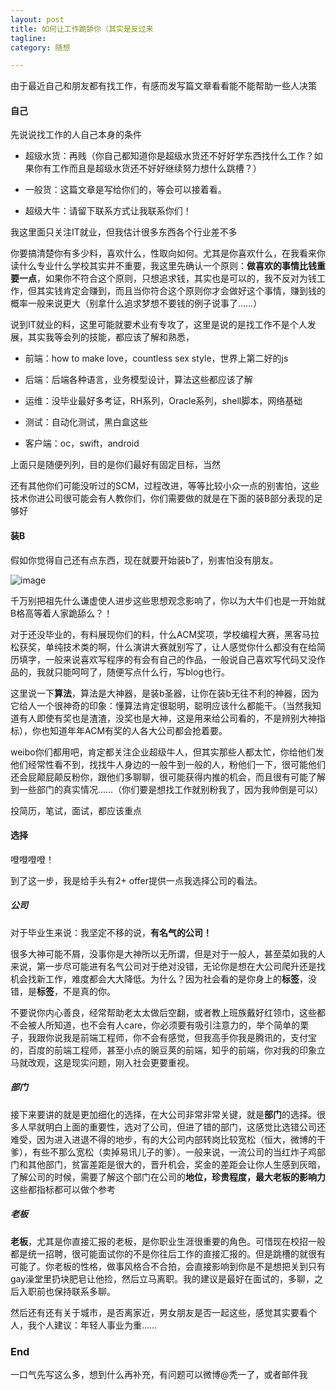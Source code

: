 ```yaml
---
layout: post
title: 如何让工作跪舔你（其实是反过来
tagline: 
category: 随想

---
```


由于最近自己和朋友都有找工作，有感而发写篇文章看看能不能帮助一些人决策

#### 自己

先说说找工作的人自己本身的条件

- 超级水货：再贱（你自己都知道你是超级水货还不好好学东西找什么工作？如果你有工作而且是超级水货还不好好继续努力想什么跳槽？）

- 一般货：这篇文章是写给你们的，等会可以接着看。

- 超级大牛：请留下联系方式让我联系你们！

我这里面只关注IT就业，但我估计很多东西各个行业差不多

你要搞清楚你有多少料，喜欢什么，性取向如何。尤其是你喜欢什么，在我看来你读什么专业什么学校其实并不重要，我这里先确认一个原则：**做喜欢的事情比钱重要一点**，如果你不符合这个原则，只想追求钱，其实也是可以的，我不反对为钱工作，但其实钱肯定会赚到，而且当你符合这个原则你才会做好这个事情，赚到钱的概率一般来说更大（别拿什么追求梦想不要钱的例子说事了……）

说到IT就业的料，这里可能就要术业有专攻了，这里是说的是找工作不是个人发展，其实我等会列的技能，都应该了解和熟悉，

- 前端：how to make love，countless sex style，世界上第二好的js

- 后端：后端各种语言，业务模型设计，算法这些都应该了解

- 运维：没毕业最好多考证，RH系列，Oracle系列，shell脚本，网络基础

- 测试：自动化测试，黑白盒这些

- 客户端：oc，swift，android

上面只是随便列列，目的是你们最好有固定目标，当然

还有其他你们可能没听过的SCM，过程改进，等等比较小众一点的别害怕，这些技术你进公司很可能会有人教你们，你们需要做的就是在下面的装B部分表现的足够好

#### 装B

假如你觉得自己还有点东西，现在就要开始装b了，别害怕没有朋友。

![image](http://static.acfun.com/dotnet/artemis/u/cms/www/201403/17065810q2m8.jpg)

千万别把祖先什么谦虚使人进步这些思想观念影响了，你以为大牛们也是一开始就B格高等着人家跪舔么？！

对于还没毕业的，有料展现你们的料，什么ACM奖项，学校编程大赛，黑客马拉松获奖，单纯技术类的啊，什么演讲大赛就别写了，让人感觉你什么都没有在给简历填字，一般来说喜欢写程序的有会有自己的作品，一般说自己喜欢写代码又没作品的，我就只能呵呵了，随便写点什么行，写blog也行。

这里说一下**算法**，算法是大神器，是装b圣器，让你在装b无往不利的神器，因为它给人一个很神奇的印象：懂算法肯定很聪明，聪明应该什么都能干。（当然我知道有人即使有奖也是渣渣，没奖也是大神，这是用来给公司看的，不是辨别大神指标），你也知道年年ACM有奖的人各大公司都会抢着要。

weibo你们都用吧，肯定都关注企业超级牛人，但其实那些人都太忙，你给他们发他们经常性看不到，找找牛人身边的一般牛到一般的人，粉他们一下，很可能他们还会屁颠屁颠反粉你，跟他们多聊聊，很可能获得内推的机会，而且很有可能了解到一些部门的真实情况……（你们要是想找工作就别粉我了，因为我帅倒是可以）

投简历，笔试，面试，都应该重点


#### 选择

噔噔噔噔！

到了这一步，我是给手头有2+ offer提供一点我选择公司的看法。

##### 公司

对于毕业生来说：我坚定不移的说，**有名气的公司！**

很多大神可能不屑，没事你是大神所以无所谓，但是对于一般人，甚至菜如我的人来说，第一步尽可能进有名气公司对于绝对没错，无论你是想在大公司爬升还是找机会找新工作，难度都会大大降低。为什么？因为社会看的是你身上的**标签**，没错，是**标签**，不是真的你。

不要说你内心善良，经常帮助老太太做后空翻，或者教上班族戴好红领巾，这些都不会被人所知道，也不会有人care，你必须要有吸引注意力的，举个简单的栗子，我跟你说我是前端工程师，你不会有感觉，但我高手你我是腾讯的，支付宝的，百度的前端工程师，甚至小点的豌豆荚的前端，知乎的前端，你对我的印象立马就改观，这是现实问题，刚入社会更要重视。

##### 部门

接下来要讲的就是更加细化的选择，在大公司非常非常关键，就是**部门**的选择。很多人早就明白上面的重要性，选对了公司，但进了错的部门，这感觉比选错公司还难受，因为进入进退不得的地步，有的大公司内部转岗比较宽松（恒大，微博的干爹），有些不那么宽松（卖掉易讯儿子的爹）。一般来说，一流公司的当红炸子鸡部门和其他部门，贫富差距是很大的，晋升机会，奖金的差距会让你人生感到灰暗，了解公司的时候，需要了解这个部门在公司的**地位，珍贵程度，最大老板的影响力**这些都指标都可以做个参考

##### 老板

**老板**，尤其是你直接汇报的老板，是你职业生涯很重要的角色。可惜现在校招一般都是统一招聘，很可能面试你的不是你往后工作的直接汇报的。但是跳槽的就很有可能了。你老板的性格，做事风格合不合拍，会直接影响到你是不是想把关到只有gay澡堂里扔块肥皂让他捡，然后立马离职。我的建议是最好在面试的，多聊，之后入职前也保持联系多聊。

然后还有还有关于城市，是否离家近，男女朋友是否一起这些，感觉其实要看个人，我个人建议：年轻人事业为重……

### End

一口气先写这么多，想到什么再补充，有问题可以微博@秃一了，或者邮件我


